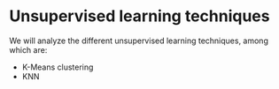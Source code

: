 # Unsupervised learning techniques

We will analyze the different unsupervised learning techniques, among which are:

* K-Means clustering
* KNN
